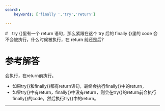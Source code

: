 ```yaml
---
search:
    keywords: ['finally ','try','return']

---
```



#　try {}里有一个 return 语句，那么紧跟在这个 try 后的 finally {}里的 code 会不会被执行，什么时候被执行，在 return 前还是后?

# 参考解答

会执行，在return前执行。

* 如果try{}和finally{}都有return语句，最终会执行finally{}中的return，
* 如果try{}中有return，finally{}中没有return，则会在try{}的return前会执行finally{}的code，然后执行try{}中的return。

---